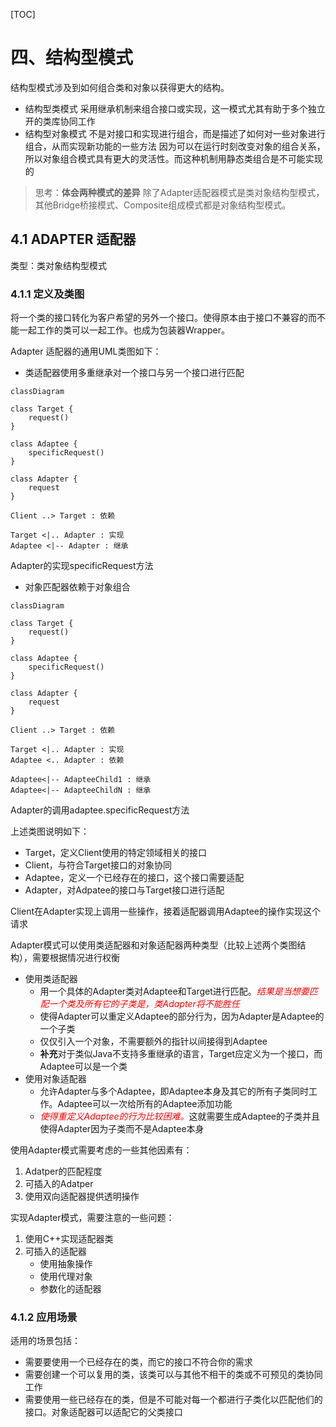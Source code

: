 [TOC]


# 四、结构型模式
结构型模式涉及到如何组合类和对象以获得更大的结构。

- 结构型类模式
  采用继承机制来组合接口或实现，这一模式尤其有助于多个独立开的类库协同工作
- 结构型对象模式
  不是对接口和实现进行组合，而是描述了如何对一些对象进行组合，从而实现新功能的一些方法
  因为可以在运行时刻改变对象的组合关系，所以对象组合模式具有更大的灵活性。而这种机制用静态类组合是不可能实现的

> 思考：**体会两种模式的差异**
除了Adapter适配器模式是类对象结构型模式，其他Bridge桥接模式、Composite组成模式都是对象结构型模式。


## 4.1 <span id="4.1">ADAPTER 适配器</span>

类型：类对象结构型模式

### 4.1.1 <span id="4.1.1">定义及类图</span>

将一个类的接口转化为客户希望的另外一个接口。使得原本由于接口不兼容的而不能一起工作的类可以一起工作。也成为包装器Wrapper。

Adapter 适配器的通用UML类图如下：

- 类适配器使用多重继承对一个接口与另一个接口进行匹配
```mermaid
classDiagram

class Target {
    request()
}

class Adaptee {
    specificRequest()
}

class Adapter {
    request
}

Client ..> Target : 依赖

Target <|.. Adapter : 实现
Adaptee <|-- Adapter : 继承

```
Adapter的实现specificRequest方法

- 对象匹配器依赖于对象组合
```mermaid
classDiagram

class Target {
    request()
}

class Adaptee {
    specificRequest()
}

class Adapter {
    request
}

Client ..> Target : 依赖

Target <|.. Adapter : 实现
Adaptee <.. Adapter : 依赖

Adaptee<|-- AdapteeChild1 : 继承
Adaptee<|-- AdapteeChildN : 继承

```
Adapter的调用adaptee.specificRequest方法


上述类图说明如下：
- Target，定义Client使用的特定领域相关的接口
- Client，与符合Target接口的对象协同
- Adaptee，定义一个已经存在的接口，这个接口需要适配
- Adapter，对Adpatee的接口与Target接口进行适配

Client在Adapter实现上调用一些操作，接着适配器调用Adaptee的操作实现这个请求

Adapter模式可以使用类适配器和对象适配器两种类型（比较上述两个类图结构），需要根据情况进行权衡
- 使用类适配器
  - 用一个具体的Adapter类对Adaptee和Target进行匹配。<font color="Red">*结果是当想要匹配一个类及所有它的子类是，类Adapter将不能胜任*</font>
  - 使得Adapter可以重定义Adaptee的部分行为，因为Adapter是Adaptee的一个子类
  - 仅仅引入一个对象，不需要额外的指针以间接得到Adaptee
  - **补充**对于类似Java不支持多重继承的语言，Target应定义为一个接口，而Adaptee可以是一个类
- 使用对象适配器
  - 允许Adapter与多个Adaptee，即Adaptee本身及其它的所有子类同时工作。Adaptee可以一次给所有的Adaptee添加功能
  - <font color="Red">*使得重定义Adaptee的行为比较困难。*</font>这就需要生成Adaptee的子类并且使得Adapter因为子类而不是Adaptee本身


使用Adapter模式需要考虑的一些其他因素有：
1. Adatper的匹配程度
2. 可插入的Adatper
3. 使用双向适配器提供透明操作


实现Adapter模式，需要注意的一些问题：
1. 使用C++实现适配器类
2. 可插入的适配器
   - 使用抽象操作
   - 使用代理对象
   - 参数化的适配器


### 4.1.2 <span id="4.1.2">应用场景</span>

适用的场景包括：
- 需要要使用一个已经存在的类，而它的接口不符合你的需求
- 需要创建一个可以复用的类，该类可以与其他不相干的类或不可预见的类协同工作
- 需要使用一些已经存在的类，但是不可能对每一个都进行子类化以匹配他们的接口。对象适配器可以适配它的父类接口



